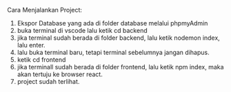 Cara Menjalankan Project:
1. Ekspor Database yang ada di folder database melalui phpmyAdmin
2. buka terminal di vscode lalu ketik cd backend
3. jika terminal sudah berada di folder backend, lalu ketik nodemon index, lalu enter.
4. lalu buka terminal baru, tetapi terminal sebelumnya jangan dihapus.
5. ketik cd frontend
6. jika terminall sudah berada di folder frontend, lalu ketik npm index, maka akan tertuju ke browser react.
7. project sudah terlihat. 
